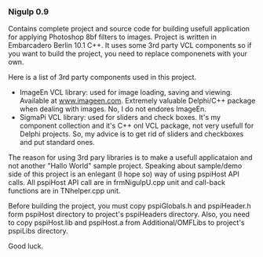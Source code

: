 ### Nigulp 0.9

Contains complete project and source code for building usefull application for applying Photoshop 8bf filters to images.
Project is written in Embarcadero Berlin 10.1 C++. It uses some 3rd party VCL components so if you want to build the project,
you need to replace componenets with your own.

Here is a list of 3rd party components used in this project. 

- ImageEn VCL library: used for image loading, saving and viewing. Available at www.imageen.com. Extremely valuable Delphi/C++ package when dealing with images. No, I do not endores ImageEn.  
- SigmaPi VCL library: used for sliders and check boxes. It's my component collection and it's C++ onl VCL package, not very usefull for Delphi projects. So, my advice is to get rid of sliders and checkboxes and
put standard ones.     
 
The reason for using 3rd pary libraries is to make a usefull applicataion and not another "Hallo World" sample project. 
Speaking about sample/demo side of this project is an enlegant (I hope so) way of using pspiHost API calls.
All pspiHost API call are in frmNigulpU.cpp unit and call-back functions are in TNhelper.cpp unit.

Before building the project, you must copy pspiGlobals.h and pspiHeader.h form pspiHost directory to project's pspiHeaders directory.
Also, you need to copy pspiHost.lib and pspiHost.a from Additional/OMFLibs to project's pspiLibs directory.

Good luck.      


